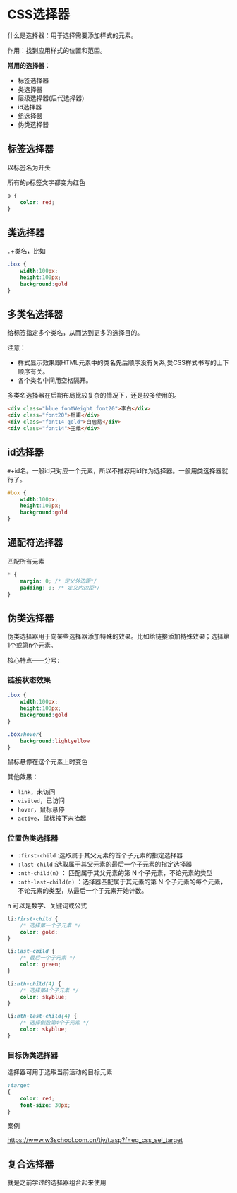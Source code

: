 # CSS选择器

什么是选择器：用于选择需要添加样式的元素。

作用：找到应用样式的位置和范围。

**常用的选择器**：

- 标签选择器
- 类选择器
- 层级选择器(后代选择器)
- id选择器
- 组选择器
- 伪类选择器

## 标签选择器

以标签名为开头

所有的p标签文字都变为红色

```css
p {
    color: red;
}
```

## 类选择器

`.`+类名，比如

```css
.box {
    width:100px;
    height:100px;
    background:gold
}
```

## 多类名选择器

给标签指定多个类名，从而达到更多的选择目的。

注意：

- 样式显示效果跟HTML元素中的类名先后顺序没有关系,受CSS样式书写的上下顺序有关。
- 各个类名中间用空格隔开。

多类名选择器在后期布局比较复杂的情况下，还是较多使用的。

```html
<div class="blue fontWeight font20">李白</div>
<div class="font20">杜甫</div>
<div class="font14 gold">白居易</div>
<div class="font14">王维</div>
```

## id选择器

`#`+id名。一般id只对应一个元素，所以不推荐用id作为选择器。一般用类选择器就行了。

```css
#box {
    width:100px;
    height:100px;
    background:gold
}
```

## 通配符选择器

匹配所有元素

```css
* { 
    margin: 0; /* 定义外边距*/ 
    padding: 0; /* 定义内边距*/ 
}
```

## 伪类选择器

伪类选择器用于向某些选择器添加特殊的效果。比如给链接添加特殊效果；选择第1个或第n个元素。

核心特点——分号`:`

### 链接状态效果

```css
.box {
    width:100px;
    height:100px;
    background:gold
}

.box:hover{
    background:lightyellow
}
```

鼠标悬停在这个元素上时变色

其他效果：

- `link`，未访问
- `visited`，已访问
- `hover`，鼠标悬停
- `active`，鼠标按下未抬起

### 位置伪类选择器

- `:first-child` :选取属于其父元素的首个子元素的指定选择器
- `:last-child` :选取属于其父元素的最后一个子元素的指定选择器
- `:nth-child(n)` ： 匹配属于其父元素的第 N 个子元素，不论元素的类型
- `:nth-last-child(n)` ：选择器匹配属于其元素的第 N 个子元素的每个元素，不论元素的类型，从最后一个子元素开始计数。

n 可以是数字、关键词或公式

```css
li:first-child {
    /* 选择第一个子元素 */ 
    color: gold; 
}

li:last-child { 
    /* 最后一个子元素 */ 
    color: green; 
}

li:nth-child(4) { 
    /* 选择第4个子元素 */ 
    color: skyblue; 
}

li:nth-last-child(4) { 
    /* 选择倒数第4个子元素 */ 
    color: skyblue; 
}
```

### 目标伪类选择器

选择器可用于选取当前活动的目标元素

```css
:target 
{ 
    color: red; 
    font-size: 30px; 
}
```

案例

https://www.w3school.com.cn/tiy/t.asp?f=eg_css_sel_target

## 复合选择器

就是之前学过的选择器组合起来使用


